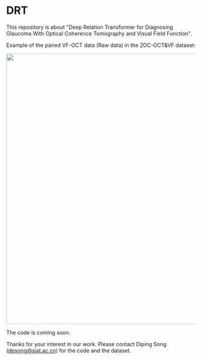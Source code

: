# DRT

This repository is about "Deep Relation Transformer for Diagnosing Glaucoma With Optical Coherence Tomography and Visual Field Function".

Example of the paired VF-OCT data (Raw data) in the ZOC-OCT&VF dataset:
<p align="center">
   <img src="https://user-images.githubusercontent.com/57675424/116193054-54204780-a761-11eb-86b6-01c7efc9c35a.png"  width="720"/>
</p>

The code is coming soon.

Thanks for your interest in our work. Please contact Diping Song (dpsong@siat.ac.cn) for the code and the dataset.
